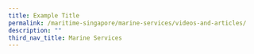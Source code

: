 ```yaml
---
title: Example Title
permalink: /maritime-singapore/marine-services/videos-and-articles/
description: ""
third_nav_title: Marine Services
---
```

